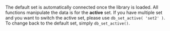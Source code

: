 The default set is automatically connected once the library is loaded. All functions manipulate the data is for the **active** set. If you have multiple set and you want to switch the active set, please use `db_set_active( 'set2' )`. To change back to the default set, simply `db_set_active()`.